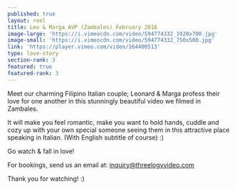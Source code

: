 ```yaml
---
published: true
layout: reel
title: Leo & Marga AVP (Zambales) February 2016
image-large: 'https://i.vimeocdn.com/video/594774332_1920x700.jpg'
image-small: 'https://i.vimeocdn.com/video/594774332_750x500.jpg'
link: 'https://player.vimeo.com/video/164400513'
type: love-story
section-rank: 3
featured: true
featured-rank: 3
---
```

Meet our charming Filipino Italian couple; Leonard & Marga profess their love for one another in this stunningly beautiful video we filmed in Zambales.

It will make you feel romantic, make you want to hold hands, cuddle and cozy up with your own special someone seeing them in this attractive place speaking in Italian. (With English subtitle of course) :)

Go watch & fall in love! 

For bookings, send us an email at: inquiry@threelogyvideo.com

Thank you for watching! :)
